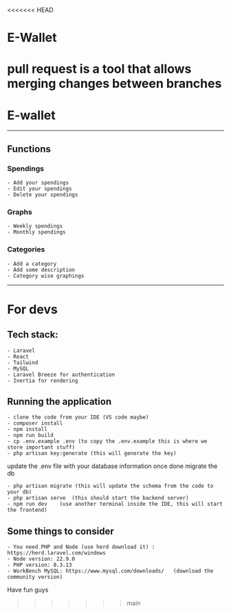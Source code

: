 <<<<<<< HEAD
# E-Wallet

pull request is a tool that allows merging changes between branches
=======
# E-wallet
---
## Functions

### Spendings
    - Add your spendings
    - Edit your spendings
    - Delete your spendings

### Graphs
    - Weekly spendings
    - Monthly spendings

### Categories
    - Add a category 
    - Add some description
    - Category wise graphings



---

# For devs

## Tech stack:
    - Laravel
    - React
    - Tailwind
    - MySQL
    - Laravel Breeze for authentication
    - Inertia for rendering

## Running the application
    - clone the code from your IDE (VS code maybe)
    - composer install 
    - npm install
    - npm run build
    - cp .env.example .env (to copy the .env.example this is where we store important stuff)
    - php artisan key:generate (this will generate the key)
    
update the .env file with your database information
once done migrate the db

    - php artisan migrate (this will update the schema from the code to your db)
    - php artisan serve  (this should start the backend server)
    - npm run dev    (use another terminal inside the IDE, this will start the frontend)

## Some things to consider
    - You need PHP and Node (use herd download it) : https://herd.laravel.com/windows
    - Node version: 22.9.0
    - PHP version: 8.3.13
    - WorkBench MySQL: https://www.mysql.com/downloads/   (download the community version)

Have fun guys
    
>>>>>>> main

